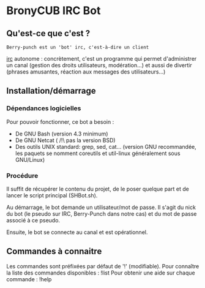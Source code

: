 # BronyCUB IRC Bot #

## Qu'est-ce que c'est ? ##
	Berry-punch est un 'bot' irc, c'est-à-dire un client
[irc](http://fr.wikipedia.org/wiki/Internet_Relay_Chat) autonome : concrètement,
c'est un programme qui permet d'administrer un canal (gestion des droits
utilisateurs, modération…) et aussi de divertir (phrases amusantes, réaction
aux messages des utilisateurs…)

## Installation/démarrage ##
### Dépendances logicielles ###
Pour pouvoir fonctionner, ce bot a besoin :  
- De GNU Bash (version 4.3 minimum)
- De GNU Netcat ( /!\ pas la version BSD)
- Des outils UNIX standard: grep, sed, cat… (version GNU recommandée, les paquets se nomment coreutils et util-linux généralement sous GNU/Linux)

### Procédure ###
Il suffit de récupérer le contenu du projet, de le poser quelque part et de lancer
le script principal (SHBot.sh).

Au démarrage, le bot demande un utilisateur/mot de passe.
Il s'agit du nick du bot (le pseudo sur IRC, Berry-Punch dans notre cas) et du mot
de passe associé à ce pseudo.

Ensuite, le bot se connecte au canal et est opérationnel.

## Commandes à connaitre ##
Les commandes sont préfixées par défaut de '!' (modifiable).
Pour connaître la liste des commandes disponibles : !list
Pour obtenir une aide sur chaque commande : !help <commande>
